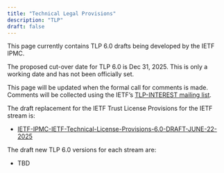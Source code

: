 ```yaml
---
title: "Technical Legal Provisions"
description: "TLP"
draft: false
---
```


This page currently contains TLP 6.0 drafts being developed by the IETF IPMC.  

The proposed cut-over date for TLP 6.0 is Dec 31, 2025. This is only a working date and has not been officially set.

This page will be updated when the formal call for comments is made. Comments will be collected using the IETF’s [TLP-INTEREST mailing list](https://mailman3.ietf.org/mailman3/lists/tlp-interest.ietf.org/).

The draft replacement for the IETF Trust License Provisions for the IETF stream is:

* [IETF-IPMC-IETF-Technical-License-Provisions-6.0-DRAFT-JUNE-22-2025](/uploads/IETF-IPMC-IETF-Technical-License-Provisions-6.0-DRAFT-JUNE-22-2025.pdf)

The draft new TLP 6.0 versions for each stream are:

* TBD




